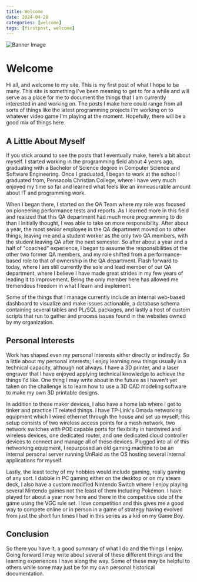 ```yaml
---
title: Welcome
date: 2024-04-28
categories: [welcome]
tags: [firstpost, welcome]
---
```


![Banner Image](https://images.unsplash.com/photo-1614850715649-1d0106293bd1?q=80&w=2000&h=600&auto=format&fit=crop&ixlib=rb-4.0.3)

# Welcome

Hi all, and welcome to my site. This is my first post of what I hope to be many. This site is something I've been meaning to get to for a while and will serve as a place for me to document the things that I am currently interested in and working on. The posts I make here could range from all sorts of things like the latest programming projects I'm working on to whatever video game I'm playing at the moment. Hopefully, there will be a good mix of things here.

## A Little About Myself

If you stick around to see the posts that I eventually make, here’s a bit about myself. I started working in the programming field about 4 years ago, graduating with a Bachelor of Science degree in Computer Science and Software Engineering. Once I graduated, I began to work at the school I graduated from, Pensacola Christian College, where I have very much enjoyed my time so far and learned what feels like an immeasurable amount about IT and programming work.

When I began there, I started on the QA Team where my role was focused on pioneering performance tests and reports. As I learned more in this field and realized that this QA department had much more programming to do than I initially thought, I was able to take on more responsibility. After about a year, the most senior employee in the QA department moved on to other things, leaving me and a student worker as the only two QA members, with the student leaving QA after the next semester. So after about a year and a half of "coached" experience, I began to assume the responsibilities of the other two former QA members, and my role shifted from a performance-based role to that of ownership in the QA department. Flash forward to today, where I am still currently the sole and lead member of our QA department, where I believe I have made great strides in my few years of leading it to improvement. Being the only member here has allowed me tremendous freedom in what I learn and implement.

Some of the things that I manage currently include an internal web-based dashboard to visualize and make issues actionable, a database schema containing several tables and PL/SQL packages, and lastly a host of custom scripts that run to gather and process issues found in the websites owned by my organization.

## Personal Interests

Work has shaped even my personal interests either directly or indirectly. So a little about my personal interests; I enjoy learning new things usually in a technical capacity, although not always. I have a 3D printer, and a laser engraver that I have enjoyed applying technical knowledge to achieve the things I'd like. One thing I may write about in the future as I haven't yet taken on the challenge is to learn how to use a 3D CAD modeling software to make my own 3D printable designs.

In addition to these maker devices, I also have a home lab where I get to tinker and practice IT related things. I have TP-Link's Omada networking equipment which I wired ethernet through the house and set up myself; this setup consists of two wireless access points for a mesh network, two network switches with POE capable ports for flexibility in hardwired and wireless devices, one dedicated router, and one dedicated cloud controller devices to connect and manage all of these devices. Plugged into all of this networking equipment, I repurposed an old gaming machine to be an internal personal server running UnRaid as the OS hosting several internal applications for myself.

Lastly, the least techy of my hobbies would include gaming, really gaming of any sort. I dabble in PC gaming either on the desktop or on my steam deck, I also have a custom modified Nintendo Switch where I enjoy playing several Nintendo games not the least of them including Pokémon. I have played for about a year now here and there in the competitive side of the game using the VGC rule set. I love competition and this gives me a good way to compete online or in person in a game of strategy having evolved from just the short fun times I had in this series as a kid on my Game Boy.

## Conclusion

So there you have it, a good summary of what I do and the things I enjoy. Going forward I may write about several of these different things and the learning experiences I have along the way. Some of these may be helpful to others while some may just be for my own personal historical documentation.